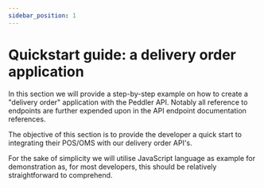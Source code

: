 ```yaml
---
sidebar_position: 1
---
```


# Quickstart guide: a delivery order application
In this section we will provide a step-by-step example on how to create a "delivery order" application with the Peddler API.
Notably all reference to endpoints are further expended upon in the API endpoint documentation references.

The objective of this section is to provide the developer a quick start to integrating their POS/OMS with our delivery order API's.

For the sake of simplicity we will utilise JavaScript language as example for demonstration as, for most developers, this should be relatively straightforward to comprehend.
